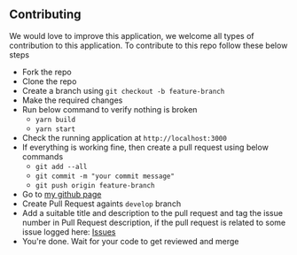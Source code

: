## Contributing

We would love to improve this application, we welcome all types of contribution to this application.
To contribute to this repo follow these below steps

- Fork the repo
- Clone the repo
- Create a branch using `git checkout -b feature-branch`
- Make the required changes
- Run below command to verify nothing is broken
  - `yarn build`
  - `yarn start`
- Check the running application at `http://localhost:3000`
- If everything is working fine, then create a pull request using below commands
  - `git add --all`
  - `git commit -m "your commit message"`
  - `git push origin feature-branch`
- Go to [my github page](https://github.com/arshadkazmi42/arshadkazmi42.github.io/)
- Create Pull Request againts `develop` branch
- Add a suitable title and description to the pull request and tag the issue number in Pull Request description, if the pull request is related to some issue logged here: [Issues](https://github.com/arshadkazmi42/arshadkazmi42.github.io/issues)
- You're done. Wait for your code to get reviewed and merge
